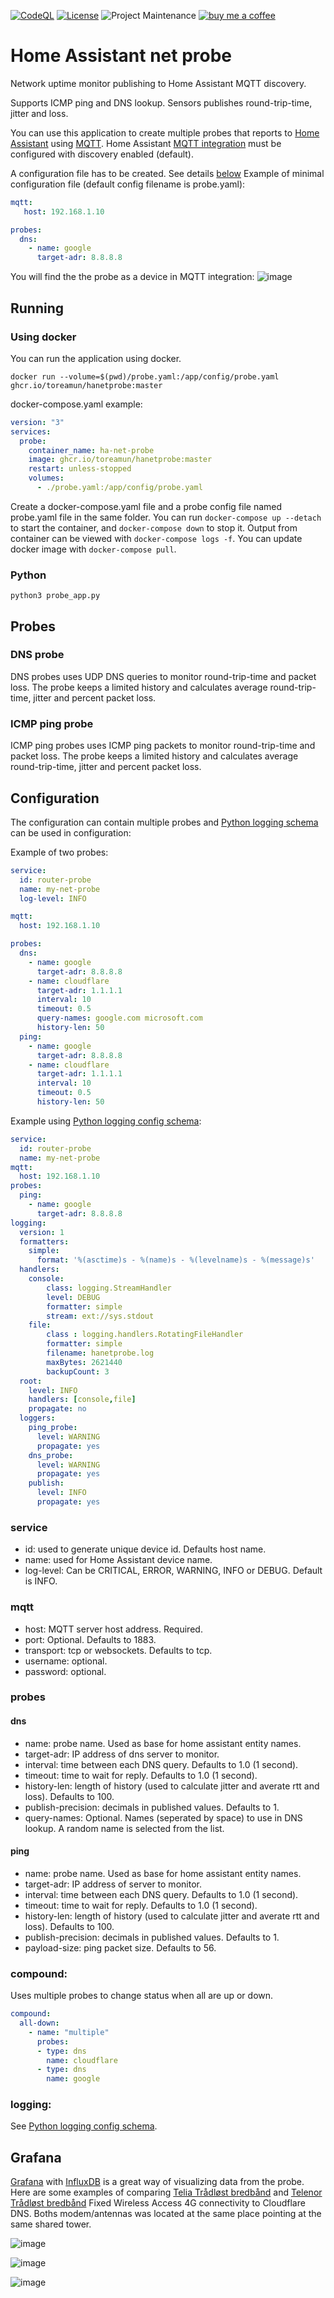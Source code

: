 [![CodeQL](https://github.com/toreamun/hanetprobe/actions/workflows/codeql.yml/badge.svg)](https://github.com/toreamun/hanetprobe/actions/workflows/codeql.yml)
[![License](https://img.shields.io/github/license/toreamun/hanetprobe)](LICENSE)
![Project Maintenance](https://img.shields.io/badge/maintainer-Tore%20Amundsen%20%40toreamun-blue.svg)
[![buy me a coffee](https://img.shields.io/badge/If%20you%20like%20it-Buy%20me%20a%20coffee-orange.svg)](https://www.buymeacoffee.com/toreamun)

# Home Assistant net probe
Network uptime monitor publishing to Home Assistant MQTT discovery.

Supports ICMP ping and DNS lookup. Sensors publishes round-trip-time, jitter and loss.

You can use this application to create multiple probes that reports to [Home Assistant](https://www.home-assistant.io) using [MQTT](https://mqtt.org/).
Home Assistant [MQTT integration](https://www.home-assistant.io/integrations/mqtt/) must be configured with discovery enabled (default).

A configuration file has to be created. See details [below](#configuration)
Example of minimal configuration file (default config filename is probe.yaml):


```yaml
mqtt:
   host: 192.168.1.10

probes:
  dns:
    - name: google
      target-adr: 8.8.8.8
```

You will find the the probe as a device in MQTT integration:
![image](https://user-images.githubusercontent.com/12134766/195714262-ff6e3153-144e-4a99-815c-bcb5ac2cf61e.png)


## Running
### Using docker
You can run the application using docker.
```console
docker run --volume=$(pwd)/probe.yaml:/app/config/probe.yaml ghcr.io/toreamun/hanetprobe:master
```

docker-compose.yaml example:
```yaml
version: "3"
services:
  probe:
    container_name: ha-net-probe
    image: ghcr.io/toreamun/hanetprobe:master
    restart: unless-stopped
    volumes:
      - ./probe.yaml:/app/config/probe.yaml
```

Create a docker-compose.yaml file and a probe config file named probe.yaml file in the same folder. You can run `docker-compose up --detach` to start the container, and `docker-compose down` to stop it. Output from container can be viewed with `docker-compose logs -f`. You can update docker image with `docker-compose pull`.

### Python
```console
python3 probe_app.py
```

## Probes
### DNS probe
DNS probes uses UDP DNS queries to monitor round-trip-time and packet loss. The probe keeps a limited history and calculates average round-trip-time, jitter and percent packet loss.

### ICMP ping probe
ICMP ping probes uses ICMP ping packets to monitor round-trip-time and packet loss. The probe keeps a limited history and calculates average round-trip-time, jitter and percent packet loss.


## Configuration
The configuration can contain multiple probes and [Python logging schema](https://docs.python.org/3/library/logging.config.html#configuration-dictionary-schema) can be used in configuration:

Example of two probes:
```yaml
service:
  id: router-probe
  name: my-net-probe
  log-level: INFO

mqtt:
  host: 192.168.1.10

probes:
  dns:
    - name: google
      target-adr: 8.8.8.8
    - name: cloudflare
      target-adr: 1.1.1.1
      interval: 10
      timeout: 0.5
      query-names: google.com microsoft.com
      history-len: 50
  ping:
    - name: google
      target-adr: 8.8.8.8
    - name: cloudflare
      target-adr: 1.1.1.1
      interval: 10
      timeout: 0.5
      history-len: 50

```

Example using [Python logging config schema](https://docs.python.org/3/library/logging.config.html#configuration-dictionary-schema):
```yaml
service:
  id: router-probe
  name: my-net-probe
mqtt:
  host: 192.168.1.10
probes:
  ping:
    - name: google
      target-adr: 8.8.8.8
logging:
  version: 1
  formatters:
    simple:
      format: '%(asctime)s - %(name)s - %(levelname)s - %(message)s'
  handlers:
    console:
        class: logging.StreamHandler
        level: DEBUG
        formatter: simple
        stream: ext://sys.stdout
    file:
        class : logging.handlers.RotatingFileHandler
        formatter: simple
        filename: hanetprobe.log
        maxBytes: 2621440
        backupCount: 3
  root:
    level: INFO
    handlers: [console,file]
    propagate: no
  loggers:
    ping_probe:
      level: WARNING
      propagate: yes
    dns_probe:
      level: WARNING
      propagate: yes
    publish:
      level: INFO
      propagate: yes

```


### service
- id: used to generate unique device id. Defaults host name.
- name: used for Home Assistant device name.
- log-level: Can be CRITICAL, ERROR, WARNING, INFO or DEBUG. Default is INFO.

### mqtt
- host: MQTT server host address. Required.
- port: Optional. Defaults to 1883.
- transport: tcp or websockets. Defaults to tcp.
- username: optional.
- password: optional.

### probes
#### dns
- name: probe name. Used as base for home assistant entity names.
- target-adr: IP address of dns server to monitor.
- interval: time between each DNS query. Defaults to 1.0 (1 second).
- timeout: time to wait for reply. Defaults to 1.0 (1 second).
- history-len: length of history (used to calculate jitter and averate rtt and loss). Defaults to  100.
- publish-precision: decimals in published values. Defaults to 1.
- query-names: Optional. Names (seperated by space) to use in DNS lookup. A random name is selected from the list.

#### ping
- name: probe name. Used as base for home assistant entity names.
- target-adr: IP address of server to monitor.
- interval: time between each DNS query. Defaults to 1.0 (1 second).
- timeout: time to wait for reply. Defaults to 1.0 (1 second).
- history-len: length of history (used to calculate jitter and averate rtt and loss). Defaults to  100.
- publish-precision: decimals in published values. Defaults to 1.
- payload-size: ping packet size. Defaults to 56.

### compound:
Uses multiple probes to change status when all are up or down.

```yaml
compound:
  all-down:
    - name: "multiple"
      probes:
      - type: dns
        name: cloudflare
      - type: dns
        name: google
```


### logging:
See [Python logging config schema](https://docs.python.org/3/library/logging.config.html#configuration-dictionary-schema).

## Grafana
[Grafana](https://github.com/hassio-addons/addon-grafana) with [InfluxDB](https://github.com/hassio-addons/addon-influxdb) is a great way of visualizing data from the probe. Here are some examples of comparing [Telia Trådløst bredbånd](https://www.telia.no/internett/tradlost-bredband/) and [Telenor Trådløst bredbånd](https://www.telenor.no/privat/internett/tradlost-bredband/) Fixed Wireless Access 4G connectivity to Cloudflare DNS. Boths modem/antennas was located at the same place pointing at the same shared tower.

![image](https://user-images.githubusercontent.com/12134766/195715672-785f2f62-9d8a-44b5-ad41-52aa145b1b01.png)

![image](https://user-images.githubusercontent.com/12134766/195716675-fc58d478-dfe3-4605-b547-4e892c1d0c05.png)

![image](https://user-images.githubusercontent.com/12134766/195716790-eb0d0fb9-3c43-439c-99f5-8c75ad205937.png)




